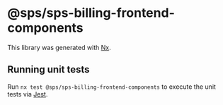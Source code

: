 # @sps/sps-billing-frontend-components

This library was generated with [Nx](https://nx.dev).

## Running unit tests

Run `nx test @sps/sps-billing-frontend-components` to execute the unit tests via [Jest](https://jestjs.io).
